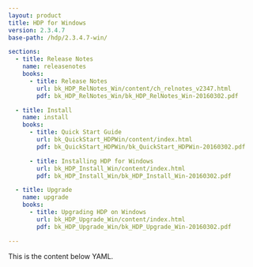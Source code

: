 ```yaml
---
layout: product
title: HDP for Windows
version: 2.3.4.7
base-path: /hdp/2.3.4.7-win/

sections:
  - title: Release Notes
    name: releasenotes
    books:
      - title: Release Notes
        url: bk_HDP_RelNotes_Win/content/ch_relnotes_v2347.html
        pdf: bk_HDP_RelNotes_Win/bk_HDP_RelNotes_Win-20160302.pdf

  - title: Install
    name: install
    books:
      - title: Quick Start Guide
        url: bk_QuickStart_HDPWin/content/index.html
        pdf: bk_QuickStart_HDPWin/bk_QuickStart_HDPWin-20160302.pdf

      - title: Installing HDP for Windows
        url: bk_HDP_Install_Win/content/index.html
        pdf: bk_HDP_Install_Win/bk_HDP_Install_Win-20160302.pdf

  - title: Upgrade
    name: upgrade
    books:
      - title: Upgrading HDP on Windows
        url: bk_HDP_Upgrade_Win/content/index.html
        pdf: bk_HDP_Upgrade_Win/bk_HDP_Upgrade_Win-20160302.pdf

---
```


This is the content below YAML.
